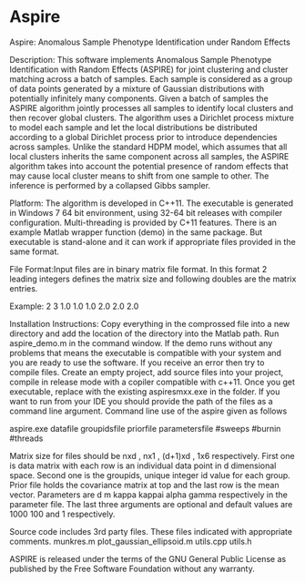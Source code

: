 Aspire
======

Aspire: Anomalous Sample Phenotype Identification under Random Effects

Description: This software implements Anomalous Sample Phenotype Identification with Random Effects (ASPIRE) for joint clustering and cluster matching across a batch of samples. Each sample is considered as a group of data points generated by a mixture of Gaussian distributions with potentially infinitely many components. Given a batch of samples the ASPIRE algorithm jointly processes all samples to identify local clusters and then recover global clusters. The algorithm uses a Dirichlet process mixture to model each sample and let the local distributions be distributed according to a global Dirichlet process prior to introduce dependencies across samples. Unlike the standard HDPM model, which assumes that all local clusters inherits the same component across all samples, the ASPIRE algorithm takes into account the potential presence of random effects that may cause local cluster means to shift from one sample to other. The inference is performed by a collapsed Gibbs sampler.  

Platform: The algorithm is developed in C++11. The executable is generated in Windows 7 64 bit environment, using 32-64 bit releases with compiler configuration. Multi-threading is provided by C+11 features. There is an example Matlab wrapper function (demo) in the same package. But executable is stand-alone and it can work if appropriate files provided in the same format. 

File Format:Input files are in binary matrix file format. In this format 2 leading integers defines the matrix size and following doubles are the matrix entries. 

Example: 
2 3
1.0 1.0 1.0
2.0 2.0 2.0

Installation Instructions: Copy everything in the comprossed file into a new directory and add the location of the directory into the Matlab path. Run aspire_demo.m in the command window. If the demo runs without any problems that means the executable is compatible with your system and you are ready to use the software. If you receive an error then try to compile files. Create an empty project, add source files into your project, compile in release mode with a copiler compatible with c++11. Once you get executable, replace with the existing aspiresmxx.exe in the folder. If you want to run from your IDE you should provide the path of the files as a command line argument. Command line use of the aspire given as follows

aspire.exe datafile groupidsfile priorfile parametersfile #sweeps #burnin #threads

Matrix size for files should be nxd , nx1 , (d+1)xd , 1x6 respectively.
First one is data matrix with each row is an individual data point in d dimensional space. 
Second one is the groupids, unique integer id value for each group.
Prior file holds the covariance matrix at top and the last row is the mean vector. 
Parameters are d m kappa kappai alpha gamma respectively in the parameter file.
The last three arguments are optional and default values are 1000 100 and 1 respectively.

Source code includes 3rd party files. These files indicated with appropriate comments. 
munkres.m 
plot_gaussian_ellipsoid.m
utils.cpp
utils.h

ASPIRE is released under the terms of the GNU General Public License as published by the Free Software Foundation without any warranty.

